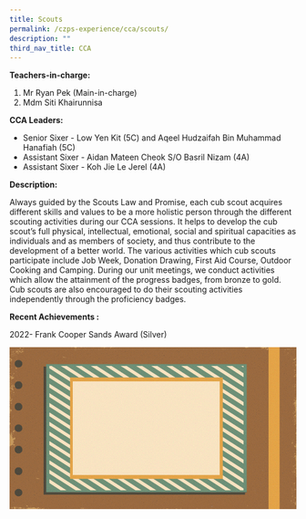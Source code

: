```yaml
---
title: Scouts
permalink: /czps-experience/cca/scouts/
description: ""
third_nav_title: CCA
---
```

<p><strong>Teachers-in-charge:&nbsp;</strong></p>
<ol>
<li>Mr Ryan Pek (Main-in-charge)</li>
<li>Mdm Siti Khairunnisa</li>
</ol>
<p><strong>CCA Leaders:</strong></p>
<ul>
<li>Senior Sixer - Low Yen Kit (5C) and Aqeel Hudzaifah Bin Muhammad Hanafiah (5C) </li>
<li>Assistant Sixer - Aidan Mateen Cheok S/O Basril Nizam (4A)</li>
<li>Assistant Sixer - Koh Jie Le Jerel (4A)</li>
</ul>
<p><strong>Description:&nbsp;</strong></p>
<p>Always guided by the Scouts Law and Promise, each cub scout acquires different skills and values to be a more holistic person through the different scouting activities during our CCA sessions. It helps to develop the cub scout’s full physical, intellectual, emotional, social and spiritual capacities as individuals and as members of society, and thus contribute to the development of a better world. The various activities which cub scouts participate include Job Week, Donation Drawing, First Aid Course, Outdoor Cooking and Camping. During our unit meetings, we conduct activities which allow the attainment of the progress badges, from bronze to gold. Cub scouts are also encouraged to do their scouting activities independently through the proficiency badges. &nbsp;</p>
<p><strong>Recent Achievements :</strong></p>
<p>2022- Frank Cooper Sands Award (Silver)</p>

<p><img src="/images/scouts%20photos%20-%20school%20website%202023.gif"></p>